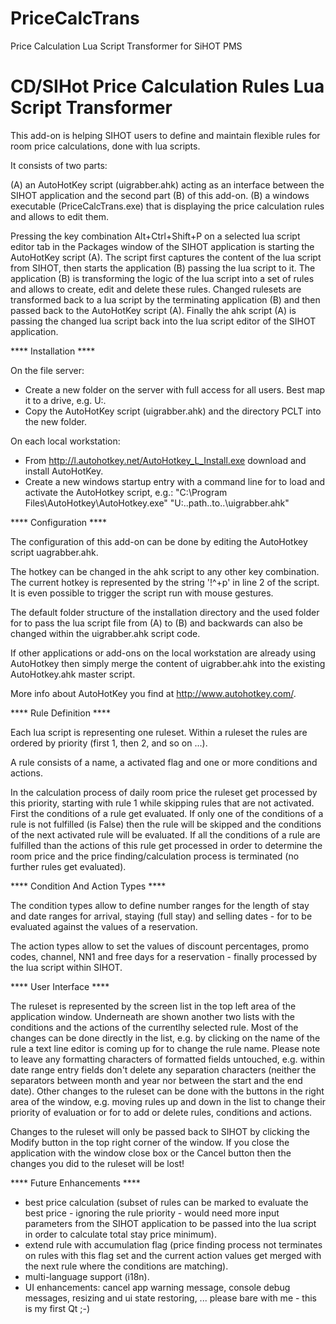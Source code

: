 PriceCalcTrans
==============

Price Calculation Lua Script Transformer for SiHOT PMS


CD/SIHot Price Calculation Rules Lua Script Transformer
=======================================================

This add-on is helping SIHOT users to define and maintain flexible rules for room price calculations, done with lua scripts.

It consists of two parts:

(A) an AutoHotKey script (uigrabber.ahk) acting as an interface between the SIHOT application and the second part (B) of this add-on.
(B) a windows executable (PriceCalcTrans.exe) that is displaying the price calculation rules and allows to edit them.

Pressing the key combination Alt+Ctrl+Shift+P on a selected lua script editor tab in the Packages window of the SIHOT application is starting the AutoHotKey script (A).
The script first captures the content of the lua script from SIHOT, then starts the application (B) passing the lua script to it.
The application (B) is transforming the logic of the lua script into a set of rules and allows to create, edit and delete these rules.
Changed rulesets are transformed back to a lua script by the terminating application (B) and then passed back to the AutoHotKey script (A).
Finally the ahk script (A) is passing the changed lua script back into the lua script editor of the SIHOT application.


**** Installation ****

On the file server:
- Create a new folder on the server with full access for all users. Best map it to a drive, e.g. U:.
- Copy the AutoHotKey script (uigrabber.ahk) and the directory PCLT into the new folder.

On each local workstation:
- From http://l.autohotkey.net/AutoHotkey_L_Install.exe download and install AutoHotKey.
- Create a new windows startup entry with a command line for to load and activate the AutoHotkey script, e.g.:
     "C:\Program Files\AutoHotkey\AutoHotkey.exe" "U:\..path..to..\uigrabber.ahk"


**** Configuration ****

The configuration of this add-on can be done by editing the AutoHotkey script uagrabber.ahk.

The hotkey can be changed in the ahk script to any other key combination. The current hotkey is represented by the string '!^+p' in line 2 of the script. It is even possible to trigger the script run with mouse gestures.

The default folder structure of the installation directory and the used folder for to pass the lua script file from (A) to (B) and backwards can also be changed within the uigrabber.ahk script code.

If other applications or add-ons on the local workstation are already using AutoHotkey then simply merge the content of uigrabber.ahk into the existing AutoHotkey.ahk master script.

More info about AutoHotKey you find at http://www.autohotkey.com/.


**** Rule Definition ****

Each lua script is representing one ruleset. Within a ruleset the rules are ordered by priority (first 1, then 2, and so on ...). 

A rule consists of a name, a activated flag and one or more conditions and actions.

In the calculation process of daily room price the ruleset get processed by this priority, starting with rule 1 while skipping rules that are not activated. First the conditions of a rule get evaluated. 
If only one of the conditions of a rule is not fulfilled (is False) then the rule will be skipped and the conditions of the next activated rule will be evaluated.
If all the conditions of a rule are fulfilled than the actions of this rule get processed in order to determine the room price and the price finding/calculation process is terminated (no further rules get evaluated).


**** Condition And Action Types ****

The condition types allow to define number ranges for the length of stay and date ranges for arrival, staying (full stay) and selling dates - for to be evaluated against the values of a reservation.

The action types allow to set the values of discount percentages, promo codes, channel, NN1 and free days for a reservation - finally processed by the lua script within SIHOT.


**** User Interface ****

The ruleset is represented by the screen list in the top left area of the application window. Underneath are shown another two lists with the conditions and the actions of the currentlhy selected rule. Most of the changes can be done directly in the list, e.g. by clicking on the name of the rule a text line editor is coming up for to change the rule name. Please note to leave any formatting characters of formatted fields untouched, e.g. within date range entry fields don't delete any separation characters (neither the separators between month and year nor between the start and the end date). Other changes to the ruleset can be done with the buttons in the right area of the window, e.g. moving rules up and down in the list to change their priority of evaluation or for to add or delete rules, conditions and actions.

Changes to the ruleset will only be passed back to SIHOT by clicking the Modify button in the top right corner of the window. If you close the application with the window close box or the Cancel button then the changes you did to the ruleset will be lost!


**** Future Enhancements ****

- best price calculation (subset of rules can be marked to evaluate the best price - ignoring the rule priority - would need more input parameters from the SIHOT application to be passed into the lua script in order to calculate total stay price minimum).
- extend rule with accumulation flag (price finding process not terminates on rules with this flag set and the current action values get merged with the next rule where the conditions are matching).
- multi-language support (i18n).
- UI enhancements: cancel app warning message, console debug messages, resizing and ui state restoring, ... please bare with me - this is my first Qt ;-)

<EOF>
